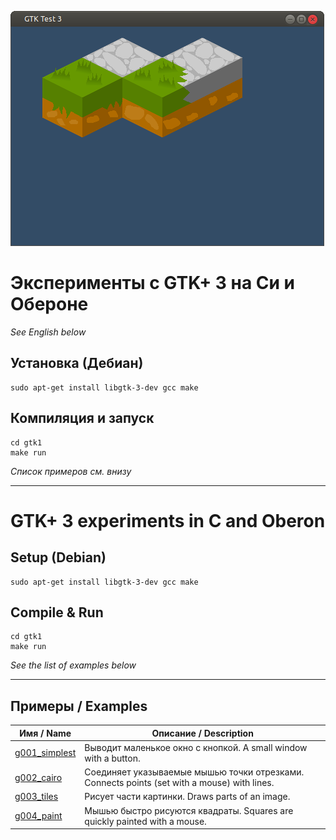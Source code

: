 ![GTK+ 3 program in C screenshot](screenshot.png)

# Эксперименты с GTK+ 3 на Си и Обероне

*See English below*

## Установка (Дебиан)
```
sudo apt-get install libgtk-3-dev gcc make
```

## Компиляция и запуск
```
cd gtk1
make run
```

*Список примеров см. внизу*

-----------

# GTK+ 3 experiments in C and Oberon

## Setup (Debian)
```
sudo apt-get install libgtk-3-dev gcc make
```

## Compile & Run
```
cd gtk1
make run
```

*See the list of examples below*

-----------

## Примеры / Examples

| Имя / Name | Описание / Description |
| --------- | ----------- |
| [g001\_simplest](g001_simplest) | Выводит маленькое окно с кнопкой. A small window with a button. |
| [g002\_cairo](g002_cairo) | Соединяет указываемые мышью точки отрезками. Connects points (set with a mouse) with lines. |
| [g003\_tiles](g003_tiles) | Рисует части картинки. Draws parts of an image. |
| [g004\_paint](g004_paint) | Мышью быстро рисуются квадраты. Squares are quickly painted with a mouse. |
